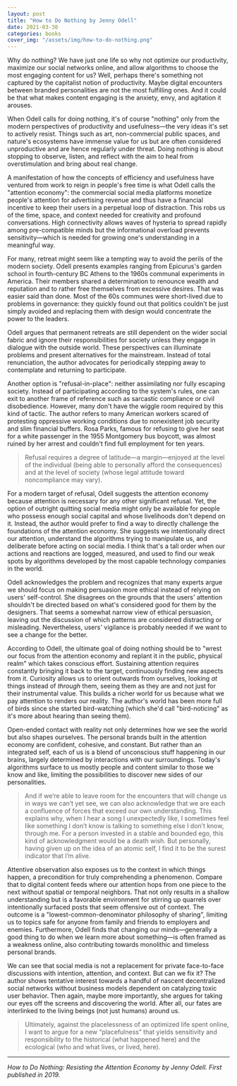 ```yaml
---
layout: post
title: "How to Do Nothing by Jenny Odell"
date: 2021-03-30
categories: books
cover_img: "/assets/img/how-to-do-nothing.png"
---
```


Why do nothing? We have just one life so why not optimize our productivity, maximize our social networks online, and allow algorithms to choose the most engaging content for us? Well, perhaps there's something not captured by the capitalist notion of productivity. Maybe digital encounters between branded personalities are not the most fulfilling ones. And it could be that what makes content engaging is the anxiety, envy, and agitation it arouses.

When Odell calls for doing nothing, it's of course "nothing" only from the modern perspectives of productivity and usefulness—the very ideas it's set to actively resist. Things such as art, non-commercial public spaces, and nature's ecosystems have immense value for us but are often considered unproductive and are hence regularly under threat. Doing nothing is about stopping to observe, listen, and reflect with the aim to heal from overstimulation and bring about real change.

A manifestation of how the concepts of efficiency and usefulness have ventured from work to reign in people's free time is what Odell calls the "attention economy": the commercial social media platforms monetize people's attention for advertising revenue and thus have a financial incentive to keep their users in a perpetual loop of distraction. This robs us of the time, space, and context needed for creativity and profound conversations. High connectivity allows waves of hysteria to spread rapidly among pre-compatible minds but the informational overload prevents sensitivity—which is needed for growing one's understanding in a meaningful way.

For many, retreat might seem like a tempting way to avoid the perils of the modern society. Odell presents examples ranging from Epicurus's garden school in fourth-century BC Athens to the 1960s communal experiments in America. Their members shared a determination to renounce wealth and reputation and to rather free themselves from excessive desires. That was easier said than done. Most of the 60s communes were short-lived due to problems in governance: they quickly found out that politics couldn't be just simply avoided and replacing them with design would concentrate the power to the leaders.

Odell argues that permanent retreats are still dependent on the wider social fabric and ignore their responsibilities for society unless they engage in dialogue with the outside world. These perspectives can illuminate problems and present alternatives for the mainstream. Instead of total renunciation, the author advocates for periodically stepping away to contemplate and returning to participate. 

Another option is "refusal-in-place": neither assimilating nor fully escaping society. Instead of participating according to the system's rules, one can exit to another frame of reference such as sarcastic compliance or civil disobedience. However, many don't have the wiggle room required by this kind of tactic. The author refers to many American workers scared of protesting oppressive working conditions due to nonexistent job security and slim financial buffers. Rosa Parks, famous for refusing to give her seat for a white passenger in the 1955 Montgomery bus boycott, was almost ruined by her arrest and couldn't find full employment for ten years.

>Refusal requires a degree of latitude—a margin—enjoyed at the level of the individual (being able to personally afford the consequences) and at the level of society (whose legal attitude toward noncompliance may vary).

For a modern target of refusal, Odell suggests the attention economy because attention is necessary for any other significant refusal. Yet, the option of outright quitting social media might only be available for people who possess enough social capital and whose livelihoods don't depend on it. Instead, the author would prefer to find a way to directly challenge the foundations of the attention economy. She suggests we intentionally direct our attention, understand the algorithms trying to manipulate us, and deliberate before acting on social media. I think that's a tall order when our actions and reactions are logged, measured, and used to find our weak spots by algorithms developed by the most capable technology companies in the world.

Odell acknowledges the problem and recognizes that many experts argue we should focus on making persuasion more ethical instead of relying on users' self-control. She disagrees on the grounds that the users' attention shouldn't be directed based on what's considered good for them by the designers. That seems a somewhat narrow view of ethical persuasion, leaving out the discussion of which patterns are considered distracting or misleading. Nevertheless, users' vigilance is probably needed if we want to see a change for the better.

According to Odell, the ultimate goal of doing nothing should be to "wrest our focus from the attention economy and replant it in the public, physical realm" which takes conscious effort. Sustaining attention requires constantly bringing it back to the target, continuously finding new aspects from it. Curiosity allows us to orient outwards from ourselves, looking _at_ things instead of _through_ them, seeing them as they are and not just for their instrumental value. This builds a richer world for us because what we pay attention to renders our reality. The author's world has been more full of birds since she started bird-watching (which she'd call "bird-noticing" as it's more about hearing than seeing them). 

Open-ended contact with reality not only determines how we see the world but also shapes ourselves. The personal brands built in the attention economy are confident, cohesive, and constant. But rather than an integrated self, each of us is a blend of unconscious stuff happening in our brains, largely determined by interactions with our surroundings. Today's algorithms surface to us mostly people and content similar to those we know and like, limiting the possibilities to discover new sides of our personalities.

>And if we’re able to leave room for the encounters that will change us in ways we can’t yet see, we can also acknowledge that we are each a confluence of forces that exceed our own understanding. This explains why, when I hear a song I unexpectedly like, I sometimes feel like something I don’t know is talking to something else I don’t know, through me. For a person invested in a stable and bounded ego, this kind of acknowledgment would be a death wish. But personally, having given up on the idea of an atomic self, I find it to be the surest indicator that I’m alive.

Attentive observation also exposes us to the context in which things happen, a precondition for truly comprehending a phenomenon. Compare that to digital content feeds where our attention hops from one piece to the next without spatial or temporal neighbors. That not only results in a shallow understanding but is a favorable environment for stirring up quarrels over intentionally surfaced posts that seem offensive out of context. The outcome is a "lowest-common-denominator philosophy of sharing", limiting us to topics safe for anyone from family and friends to employers and enemies. Furthermore, Odell finds that changing our minds—generally a good thing to do when we learn more about something—is often framed as a weakness online, also contributing towards monolithic and timeless personal brands. 

We can see that social media is not a replacement for private face-to-face discussions with intention, attention, and context. But can we fix it? The author shows tentative interest towards a handful of nascent decentralized social networks without business models dependent on catalyzing toxic user behavior. Then again, maybe more importantly, she argues for taking our eyes off the screens and discovering the world. After all, our fates are interlinked to the living beings (not just humans) around us.

>Ultimately, against the placelessness of an optimized life spent online, I want to argue for a new “placefulness” that yields sensitivity and responsibility to the historical (what happened here) and the ecological (who and what lives, or lived, here).

---

_How to Do Nothing: Resisting the Attention Economy by Jenny Odell. First published in 2019._